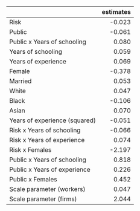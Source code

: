 |                               |   estimates |
|:------------------------------|------------:|
| Risk                          |      -0.023 |
| Public                        |      -0.061 |
| Public x Years of schooling   |       0.080 |
| Years of schooling            |       0.059 |
| Years of experience           |       0.069 |
| Female                        |      -0.378 |
| Married                       |       0.053 |
| White                         |       0.047 |
| Black                         |      -0.106 |
| Asian                         |       0.070 |
| Years of experience (squared) |      -0.051 |
| Risk x Years of schooling     |      -0.066 |
| Risk x Years of experience    |       0.074 |
| Risk x Females                |      -2.197 |
| Public x Years of schooling   |       0.818 |
| Public x Years of experience  |       0.226 |
| Public x Females              |       0.452 |
| Scale parameter (workers)     |       0.047 |
| Scale parameter (firms)       |       2.044 |
